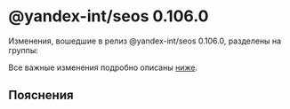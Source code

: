 # @yandex-int/seos 0.106.0

<!-- ЧЕЛОВЕЧЕСКОЕ ВСТУПЛЕНИЕ -->

Изменения, вошедшие в релиз @yandex-int/seos 0.106.0, разделены на группы:

Все важные изменения подробно описаны [ниже](#Пояснения).

## Пояснения

